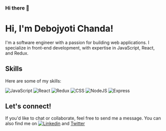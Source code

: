 ### Hi there 👋 
# Hi, I'm Debojyoti Chanda!
I'm a software engineer with a passion for building web applications. I specialize in front-end development, with expertise in JavaScript, React, and Redux.

## Skills
Here are some of my skills:

![JavaScript](https://img.shields.io/badge/JavaScript-F7DF1E?style=for-the-badge&logo=javascript&logoColor=black)
![React](https://img.shields.io/badge/React-61DAFB?style=for-the-badge&logo=react&logoColor=black)
![Redux](https://img.shields.io/badge/Redux-764ABC?style=for-the-badge&logo=redux&logoColor=white)
![CSS](https://img.shields.io/badge/CSS-1572B6?style=for-the-badge&logo=css3&logoColor=white)
![NodeJS](https://img.shields.io/badge/NodeJS-5A9F31?style=for-the-badge&logo=css3&logoColor=white)
![Express](https://img.shields.io/badge/Express-DADDD9?style=for-the-badge&logo=css3&logoColor=black)
## Let's connect!

If you'd like to chat or collaborate, feel free to send me a message. You can also find me on 
[![Linkedin](https://img.icons8.com/color/48/null/linkedin.png)](https://www.linkedin.com/in/debojyoti-c-8ab504220/) and 
[Twitter](https://twitter.com/debojyoti_100)




<!--
**Debojyoti-Chanda/Debojyoti-Chanda** is a ✨ _special_ ✨ repository because its `README.md` (this file) appears on your GitHub profile.

Here are some ideas to get you started:

- 🔭 I’m currently working on ...
- 🌱 I’m currently learning ...
- 👯 I’m looking to collaborate on ...
- 🤔 I’m looking for help with ...
- 💬 Ask me about ...
- 📫 How to reach me: ...
- 😄 Pronouns: ...
- ⚡ Fun fact: ...
-->

